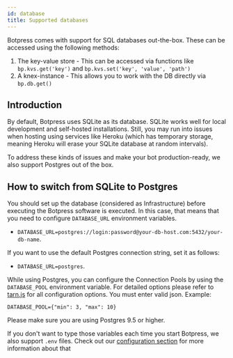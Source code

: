 ```yaml
---
id: database
title: Supported databases
---
```


Botpress comes with support for SQL databases out-the-box. These can be accessed using the following methods:

1. The key-value store - This can be accessed via functions like `bp.kvs.get('key')` and `bp.kvs.set('key', 'value', 'path')`
2. A knex-instance - This allows you to work with the DB directly via `bp.db.get()`

## Introduction

By default, Botpress uses SQLite as its database. SQLite works well for local development and self-hosted installations. Still, you may run into issues when hosting using services like Heroku (which has temporary storage, meaning Heroku will erase your SQLite database at random intervals).

To address these kinds of issues and make your bot production-ready, we also support Postgres out of the box.

## How to switch from SQLite to Postgres

You should set up the database (considered as Infrastructure) before executing the Botpress software is executed.
In this case, that means that you need to configure `DATABASE_URL` environment variables.

- `DATABASE_URL=postgres://login:password@your-db-host.com:5432/your-db-name`.

If you want to use the default Postgres connection string, set it as follows:

- `DATABASE_URL=postgres`.

While using Postgres, you can configure the Connection Pools by using the `DATABASE_POOL` environment variable. For detailed options please refer to [tarn.js](https://github.com/vincit/tarn.js) for all configuration options. You must enter valid json. Example:

`DATABASE_POOL={"min": 3, "max": 10}`

Please make sure you are using Postgres 9.5 or higher.

If you don't want to type those variables each time you start Botpress, we also support `.env` files. Check out our [configuration section](../advanced/configuration) for more information about that

